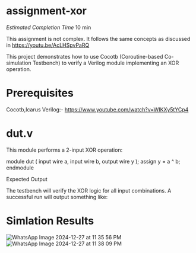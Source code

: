 # assignment-xor

*Estimated Completion Time* 10 min

This assignment is not complex. It follows the same concepts as discussed in https://youtu.be/AcLHSpvPaRQ 

This project demonstrates how to use Cocotb (Coroutine-based Co-simulation Testbench) to verify a Verilog module implementing an XOR operation.

# Prerequisites

Cocotb,Icarus Verilog:- https://www.youtube.com/watch?v=WIKXy5tYCp4
# dut.v

This module performs a 2-input XOR operation:

module dut (
    input wire a,
    input wire b,
    output wire y
);
    assign y = a ^ b;
endmodule

Expected Output

The testbench will verify the XOR logic for all input combinations. A successful run will output something like:

# Simlation Results
![WhatsApp Image 2024-12-27 at 11 35 56 PM](https://github.com/user-attachments/assets/39d4bc1d-c77c-4824-aad4-8db552c5020d)
![WhatsApp Image 2024-12-27 at 11 38 09 PM](https://github.com/user-attachments/assets/5a4bb0e3-8c8d-45cc-833c-982507ff5ba0)




